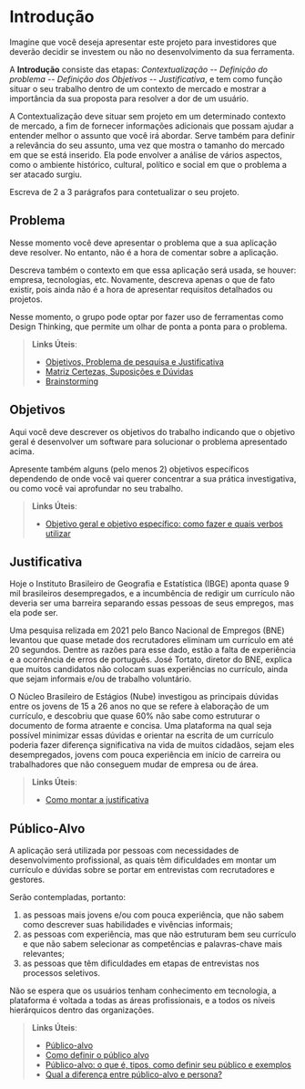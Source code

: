 # Introdução

Imagine que você deseja apresentar este projeto para investidores que deverão decidir se investem ou não no desenvolvimento da sua ferramenta.

A **Introdução** consiste das etapas: *Contextualização -- Definição do problema -- Definição dos Objetivos -- Justificativa*, e tem como função situar o seu trabalho dentro de um contexto de mercado e mostrar a importância da sua proposta para resolver a dor de um usuário.


A Contextualização deve situar sem projeto em um determinado contexto de mercado, a fim de fornecer informações adicionais que possam ajudar a entender melhor o assunto que você irá abordar. Serve também para definir a relevância do seu assunto, uma vez que mostra o tamanho do mercado em que se está inserido. Ela pode envolver a análise de vários aspectos, como o ambiente histórico, cultural, político e social em que o problema a ser atacado surgiu.

Escreva de 2 a 3 parágrafos para contetualizar o seu projeto.

## Problema

Nesse momento você deve apresentar o problema que a sua aplicação deve  resolver. No entanto, não é a hora de comentar sobre a aplicação.

Descreva também o contexto em que essa aplicação será usada, se  houver: empresa, tecnologias, etc. Novamente, descreva apenas o que de  fato existir, pois ainda não é a hora de apresentar requisitos  detalhados ou projetos.

Nesse momento, o grupo pode optar por fazer uso  de ferramentas como Design Thinking, que permite um olhar de ponta a ponta para o problema.

> **Links Úteis**:
> - [Objetivos, Problema de pesquisa e Justificativa](https://medium.com/@versioparole/objetivos-problema-de-pesquisa-e-justificativa-c98c8233b9c3)
> - [Matriz Certezas, Suposições e Dúvidas](https://medium.com/educa%C3%A7%C3%A3o-fora-da-caixa/matriz-certezas-suposi%C3%A7%C3%B5es-e-d%C3%BAvidas-fa2263633655)
> - [Brainstorming](https://www.euax.com.br/2018/09/brainstorming/)

## Objetivos

Aqui você deve descrever os objetivos do trabalho indicando que o objetivo geral é desenvolver um software para solucionar o problema apresentado acima. 

Apresente também alguns (pelo menos 2) objetivos específicos dependendo de onde você vai querer concentrar a sua prática investigativa, ou como você vai aprofundar no seu trabalho.
 
> **Links Úteis**:
> - [Objetivo geral e objetivo específico: como fazer e quais verbos utilizar](https://blog.mettzer.com/diferenca-entre-objetivo-geral-e-objetivo-especifico/)

## Justificativa

Hoje o Instituto Brasileiro de Geografia e Estatística (IBGE) aponta quase 9 mil brasileiros desempregados, e a incumbência de redigir um currículo não deveria ser uma barreira separando essas pessoas de seus empregos, mas ela pode ser.

Uma pesquisa relizada em 2021 pelo Banco Nacional de Empregos (BNE) levantou que quase metade dos recrutadores eliminam um currículo em até 20 segundos. Dentre as razões para esse dado, estão a falta de experiência e a ocorrência de erros de português. José Tortato, diretor do BNE, explica que muitos candidatos não colocam suas experiências no currículo, ainda que sejam informais e/ou de trabalho voluntário. 

O Núcleo Brasileiro de Estágios (Nube) investigou as principais dúvidas entre os jovens de 15 a 26 anos no que se refere à elaboração de um currículo, e descobriu que quase 60% não sabe como estruturar o documento de forma atraente e concisa.
Uma plataforma na qual seja possível minimizar essas dúvidas e orientar na escrita de um currículo poderia fazer diferença significativa na vida de muitos cidadãos, sejam eles desempregados, jovens com pouca experiência em início de carreira ou trabalhadores que não conseguem mudar de empresa ou de área.

> **Links Úteis**:
> - [Como montar a justificativa](https://guiadamonografia.com.br/como-montar-justificativa-do-tcc/)

## Público-Alvo

A aplicação será utilizada por pessoas com necessidades de desenvolvimento profissional, as quais têm dificuldades em montar um currículo e dúvidas sobre se portar em entrevistas com recrutadores e gestores. 

Serão contempladas, portanto:
1. as pessoas mais jovens e/ou com pouca experiência, que não sabem como descrever suas habilidades e vivências informais;
2. as pessoas com  experiência, mas que não estruturam bem seu currículo e que não sabem selecionar as competências e palavras-chave mais relevantes;
3. as pessoas que têm dificuldades em etapas de entrevistas nos processos seletivos.

Não se espera que os usuários tenham conhecimento em tecnologia, a plataforma é voltada a todas as áreas profissionais, e a todos os níveis hierárquicos dentro das organizações.


> **Links Úteis**:
> - [Público-alvo](https://blog.hotmart.com/pt-br/publico-alvo/)
> - [Como definir o público alvo](https://exame.com/pme/5-dicas-essenciais-para-definir-o-publico-alvo-do-seu-negocio/)
> - [Público-alvo: o que é, tipos, como definir seu público e exemplos](https://klickpages.com.br/blog/publico-alvo-o-que-e/)
> - [Qual a diferença entre público-alvo e persona?](https://rockcontent.com/blog/diferenca-publico-alvo-e-persona/)
